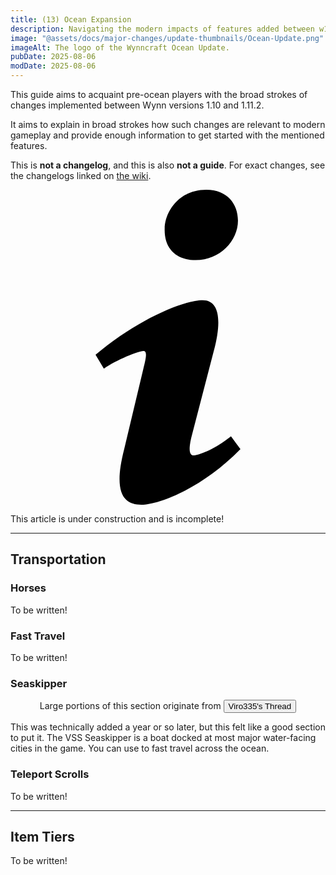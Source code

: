 ```yaml
---
title: (13) Ocean Expansion
description: Navigating the modern impacts of features added between w1.10 (F13) and w1.11.2 (S14). Intended to rapidly acquaint returning players with the relevant details of past changes.
image: "@assets/docs/major-changes/update-thumbnails/Ocean-Update.png"
imageAlt: The logo of the Wynncraft Ocean Update.
pubDate: 2025-08-06
modDate: 2025-08-06
---
```


This guide aims to acquaint pre-ocean players with the broad strokes of changes implemented between Wynn versions 1.10 and 1.11.2.

It aims to explain in broad strokes how such changes are relevant to modern gameplay and provide enough information to get started with the mentioned features.

This is **not a changelog**, and this is also **not a guide**. For exact changes, see the changelogs linked on [the wiki](https://wynncraft.wiki.gg/wiki/Version_history).

<div class="flex items-center glass text-white text-sm font-bold px-4 py-1" role="alert">
  <svg class="fill-current w-4 h-4 mr-2" xmlns="http://www.w3.org/2000/svg" viewBox="0 0 20 20"><path d="M12.432 0c1.34 0 2.01.912 2.01 1.957 0 1.305-1.164 2.512-2.679 2.512-1.269 0-2.009-.75-1.974-1.99C9.789 1.436 10.67 0 12.432 0zM8.309 20c-1.058 0-1.833-.652-1.093-3.524l1.214-5.092c.211-.814.246-1.141 0-1.141-.317 0-1.689.562-2.502 1.117l-.528-.88c2.572-2.186 5.531-3.467 6.801-3.467 1.057 0 1.233 1.273.705 3.23l-1.391 5.352c-.246.945-.141 1.271.106 1.271.317 0 1.357-.392 2.379-1.207l.6.814C12.098 19.02 9.365 20 8.309 20z"/></svg>
  <p>This article is under construction and is incomplete!</p>
</div>

---

## Transportation
### Horses
<p class="glass">To be written!</p>

### Fast Travel
<p class="glass">To be written!</p>

### Seaskipper
<div class="glass px-4 my-2 py-2"><center>Large portions of this section originate from <a href="https://forums.wynncraft.com/threads/returning-players-read-this-what-has-changed-updated.250419/" rel="external"><button class="glass font-semibold py-2 px-4 border border-gray-400 rounded shadow">Viro335's Thread</button></a></center></div>

This was technically added a year or so later, but this felt like a good section to put it. The VSS Seaskipper is a boat docked at most major water-facing cities in the game. You can use to fast travel across the ocean.

### Teleport Scrolls
<p class="glass">To be written!</p>

---

## Item Tiers
<p class="glass">To be written!</p>